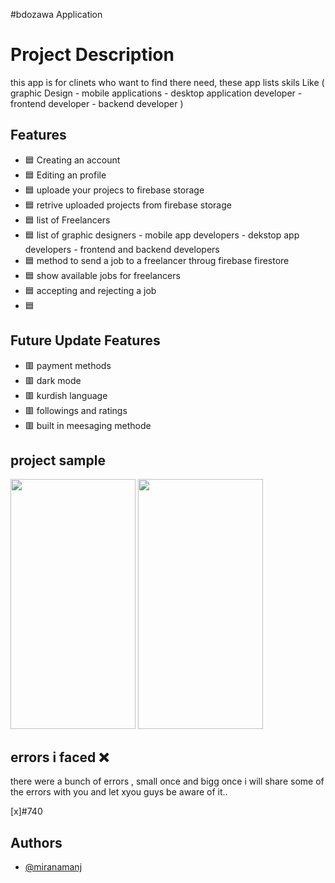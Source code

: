#bdozawa Application

# Project Description
this app is for clinets who want to find there need,
these app lists skils Like ( graphic Design  - mobile applications - desktop application developer - frontend developer - backend developer )


## Features
- 🟦 Creating an account 
- 🟦 Editing an profile 
- 🟦 uploade your projecs to firebase storage
- 🟦 retrive uploaded projects from firebase storage
- 🟦 list of Freelancers
- 🟦 list of graphic designers - mobile app developers - dekstop app developers - frontend and backend developers
- 🟦 method to send a job to a freelancer throug  firebase firestore
- 🟦 show available jobs for freelancers
- 🟦 accepting and rejecting a job 
- 🟦 
## Future Update Features

- 🟥 payment methods
- 🟥 dark mode
- 🟥 kurdish language
- 🟥 followings and ratings
- 🟥 built in meesaging methode

## project sample

<img src="https://user-images.githubusercontent.com/71978789/179647315-42322b9f-9a33-48b2-8504-f9865e793941.jpg" width="200" height="400" />
<img src="https://user-images.githubusercontent.com/71978789/179647318-ec0916b6-7bb6-4f48-9ca4-fd8861397fb0.jpg" width="200" height="400" />

## errors i faced ❌
there were a bunch of errors , small once and bigg once 
i will share some of the errors with you  and let xyou guys be aware of it..

[x]#740




## Authors

- [@miranamanj](https://github.com/miran18-prog)

